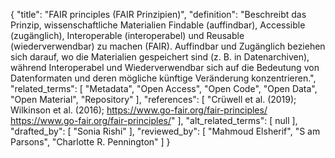 {
    "title": "FAIR principles (FAIR Prinzipien)",
    "definition": "Beschreibt das Prinzip, wissenschaftliche Materialien Findable (auffindbar), Accessible (zugänglich), Interoperable (interoperabel) und Reusable (wiederverwendbar) zu machen (FAIR). Auffindbar und Zugänglich beziehen sich darauf, wo die Materialien gespeichert sind (z. B. in Datenarchiven), während Interoperabel und Wiederverwendbar sich auf die Bedeutung von Datenformaten und deren mögliche künftige Veränderung konzentrieren.",
    "related_terms": [
        "Metadata",
        "Open Access",
        "Open Code",
        "Open Data",
        "Open Material",
        "Repository"
    ],
    "references": [
        "Crüwell et al. (2019); Wilkinson et al. (2016); https://www.go-fair.org/fair-principles/ https://www.go-fair.org/fair-principles/"
    ],
    "alt_related_terms": [
        null
    ],
    "drafted_by": [
        "Sonia Rishi"
    ],
    "reviewed_by": [
        "Mahmoud Elsherif",
        "S am Parsons",
        "Charlotte R. Pennington"
    ]
}